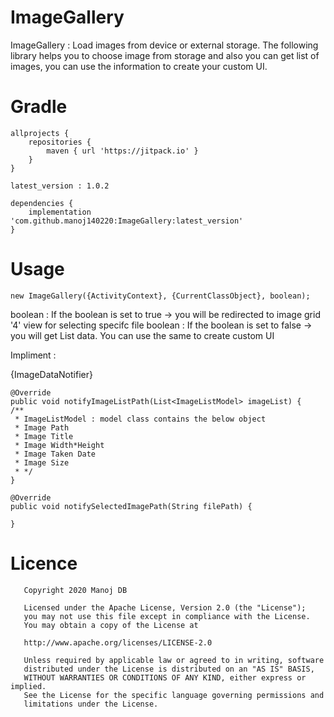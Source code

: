 # ImageGallery
ImageGallery : Load images from device or external storage. The following library helps you to choose image from storage and also you can get list of images, you can use the information to create your custom UI.

# Gradle
    allprojects {
        repositories {
            maven { url 'https://jitpack.io' }
        }
    }
    
    latest_version : 1.0.2
    
    dependencies {
        implementation 'com.github.manoj140220:ImageGallery:latest_version'
    }

# Usage

    new ImageGallery({ActivityContext}, {CurrentClassObject}, boolean);
    
boolean : If the boolean is set to true -> you will be redirected to image grid '4' view for selecting specifc file
boolean : If the boolean is set to false -> you will get List<Image> data. You can use the same to create custom UI

Impliment :

{ImageDataNotifier}

    @Override
    public void notifyImageListPath(List<ImageListModel> imageList) {
    /**
     * ImageListModel : model class contains the below object
     * Image Path
     * Image Title
     * Image Width*Height
     * Image Taken Date
     * Image Size
     * */
    }

    @Override
    public void notifySelectedImagePath(String filePath) {
    
    }

# Licence

       Copyright 2020 Manoj DB

       Licensed under the Apache License, Version 2.0 (the "License");
       you may not use this file except in compliance with the License.
       You may obtain a copy of the License at

       http://www.apache.org/licenses/LICENSE-2.0

       Unless required by applicable law or agreed to in writing, software
       distributed under the License is distributed on an "AS IS" BASIS,
       WITHOUT WARRANTIES OR CONDITIONS OF ANY KIND, either express or implied.
       See the License for the specific language governing permissions and
       limitations under the License.
